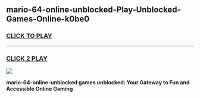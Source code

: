 
## mario-64-online-unblocked-Play-Unblocked-Games-Online-k0be0
<h3>
<a href="https://premium76.site?title=mario-64-online-unblocked&ref=25A">CLICK TO PLAY</a></h3>
<hr>

<h3>
<a href="https://premium76.site?title=mario-64-online-unblocked&ref=25A">CLICK 2 PLAY</a>
  
</h3>

<a href="https://premium76.site?title=mario-64-online-unblocked&ref=25A"><img src="https://clearcache.store/games.png"></a>


**mario-64-online-unblocked games unblocked: Your Gateway to Fun and Accessible Online Gaming**

